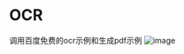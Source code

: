 # OCR

调用百度免费的ocr示例和生成pdf示例
![image](https://user-images.githubusercontent.com/92293323/178507695-18f02905-d0e2-49d9-912e-cc78cb84c309.png)
